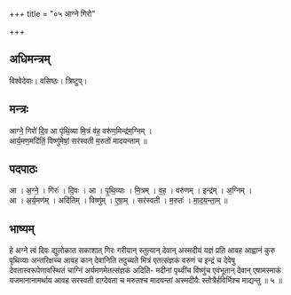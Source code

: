 +++
title = "०५ आग्ने गिरो"

+++
## अधिमन्त्रम्
विश्वेदेवाः। वसिष्ठः। त्रिष्टुप्।

## मन्त्रः
आग्ने॒ गिरो॑ दि॒व आ पृ॑थि॒व्या मि॒त्रं व॑ह॒ वरु॑ण॒मिन्द्र॑म॒ग्निम् ।  
आर्य॒मण॒मदि॑तिं॒ विष्णु॑मेषां॒ सर॑स्वती म॒रुतो॑ मादयन्ताम् ॥

## पदपाठः
आ । अ॒ग्ने॒ । गिरः॑ । दि॒वः । आ । पृ॒थि॒व्याः । मि॒त्रम् । व॒ह॒ । वरु॑णम् । इन्द्र॑म् । अ॒ग्निम् ।  
आ । अ॒र्य॒मण॑म् । अदि॑तिम् । विष्णु॑म् । ए॒षा॒म् । सर॑स्वती । म॒रुतः॑ । मा॒द॒य॒न्ता॒म् ॥

## भाष्यम्
हे अग्ने त्वं दिवः द्युलोकात सकाशात् गिरः गरीयान् स्तुत्यान् देवान् अस्मदीयं यज्ञं प्रति आवह आह्वानं कुरु पृथिव्याः अन्तरिक्षच्च आवह कान् देवानिति तदुच्यते मित्रं एतत्संज्ञकं वरुणं च इन्द्रं च देवेषु देवतास्वरूपेणावस्थितं चाग्निं अर्यमणमेतत्संज्ञकं अदिति- मदीनां पृथ्वींच विष्णुंच एवंभूतान् देवान् एषामस्माकं यजमानानामर्थाय आवह सरस्वती वाग्देवता च मरुतश्च मादयन्तां अस्मदीयैः स्तोत्रैर्हविर्भिश्च माद्यन्तु ॥ ५ ॥